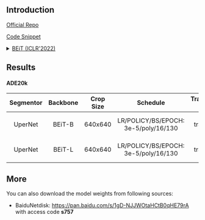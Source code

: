 ## Introduction

<a href="https://github.com/microsoft/unilm/tree/master/beit">Official Repo</a>

<a href="https://github.com/SegmentationBLWX/sssegmentation/blob/main/ssseg/modules/models/backbones/beit.py">Code Snippet</a>

<details>
<summary align="left"><a href="https://arxiv.org/pdf/2106.08254.pdf">BEiT (ICLR'2022)</a></summary>

```latex
@article{bao2021beit,
    title={Beit: Bert pre-training of image transformers},
    author={Bao, Hangbo and Dong, Li and Wei, Furu},
    journal={arXiv preprint arXiv:2106.08254},
    year={2021}
}
```

</details>


## Results

#### ADE20k
| Segmentor     | Backbone              | Crop Size  | Schedule                             | Train/Eval Set  | mIoU   | Download                                                                                                                                                                                                                                                                                                                                                                      |
| :-:           | :-:                   | :-:        | :-:                                  | :-:             | :-:    | :-:                                                                                                                                                                                                                                                                                                                                                                           |
| UperNet       | BEiT-B                | 640x640    | LR/POLICY/BS/EPOCH: 3e-5/poly/16/130 | train/val       | 53.12% | [cfg](https://raw.githubusercontent.com/SegmentationBLWX/sssegmentation/main/ssseg/configs/beit/upernet_beitbase_ade20k.py) &#124; [model](https://github.com/SegmentationBLWX/modelstore/releases/download/ssseg_beit/upernet_beitbase_ade20k.pth) &#124; [log](https://github.com/SegmentationBLWX/modelstore/releases/download/ssseg_beit/upernet_beitbase_ade20k.log)     |
| UperNet       | BEiT-L                | 640x640    | LR/POLICY/BS/EPOCH: 3e-5/poly/16/130 | train/val       | 56.52% | [cfg](https://raw.githubusercontent.com/SegmentationBLWX/sssegmentation/main/ssseg/configs/beit/upernet_beitlarge_ade20k.py) &#124; [model](https://github.com/SegmentationBLWX/modelstore/releases/download/ssseg_beit/upernet_beitlarge_ade20k.zip) &#124; [log](https://github.com/SegmentationBLWX/modelstore/releases/download/ssseg_beit/upernet_beitlarge_ade20k.log)  |


## More
You can also download the model weights from following sources:
- BaiduNetdisk: https://pan.baidu.com/s/1gD-NJJWOtaHCtB0qHE79rA with access code **s757**